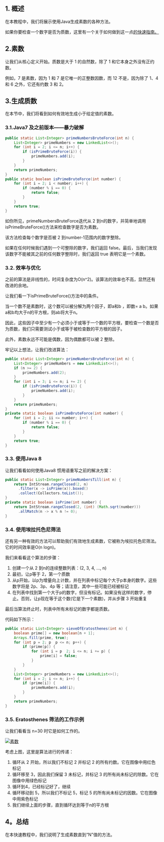 ## 1. 概述

在本教程中，我们将展示使用Java生成素数的各种方法。

如果你要检查一个数字是否为质数，这里有一个关于如何做到这一点[的快速指南。](https://www.baeldung.com/java-prime-numbers)

## 2.素数

让我们从核心定义开始。质数是大于 1 的自然数，除了 1 和它本身之外没有正约数。

例如，7 是素数，因为 1 和 7 是它唯一的正整数因数，而 12 不是，因为除了 1、4 和 6 之外，它还有约数 3 和 2。

## 3.生成质数

在本节中，我们将看到如何有效地生成小于给定值的素数。

### 3.1.Java7 及之前版本——暴力破解

```java
public static List<Integer> primeNumbersBruteForce(int n) {
    List<Integer> primeNumbers = new LinkedList<>();
    for (int i = 2; i <= n; i++) {
        if (isPrimeBruteForce(i)) {
            primeNumbers.add(i);
        }
    }
    return primeNumbers;
}
public static boolean isPrimeBruteForce(int number) {
    for (int i = 2; i < number; i++) {
        if (number % i == 0) {
            return false;
        }
    }
    return true;
}

```

如你所见，primeNumbersBruteForce迭代从 2 到n的数字，并简单地调用isPrimeBruteForce()方法来检查数字是否为素数。

该方法检查每个数字是否被 2 到number-1范围内的数字整除。

如果在任何时候我们遇到一个可整除的数字，我们返回 false。最后，当我们发现该数字不能被其之前的任何数字整除时，我们返回 true 表明它是一个素数。

### 3.2. 效率与优化

之前的算法是非线性的，时间复杂度为O(n^2)。该算法的效率也不高，显然还有改进的余地。

让我们看一下isPrimeBruteForce()方法中的条件。

当一个数不是素数时，这个数可以被分解为两个因子，即a和b ，即数= a  b。如果a和b均大于n的平方根，则ab将大于n。

因此，这些因子中至少有一个必须小于或等于一个数的平方根，要检查一个数是否为质数，我们只需要测试小于或等于被检查数的平方根的因子。

此外，素数永远不可能是偶数，因为偶数都可以被 2 整除。

牢记以上想法，让我们改进算法：

```java
public static List<Integer> primeNumbersBruteForce(int n) {
    List<Integer> primeNumbers = new LinkedList<>();
    if (n >= 2) {
        primeNumbers.add(2);
    }
    for (int i = 3; i <= n; i += 2) {
        if (isPrimeBruteForce(i)) {
            primeNumbers.add(i);
        }
    }
    return primeNumbers;
}
private static boolean isPrimeBruteForce(int number) {
    for (int i = 2; ii <= number; i++) {
        if (number % i == 0) {
            return false;
        }
    }
    return true;
}

```

### 3.3. 使用Java 8

让我们看看如何使用Java8 惯用语重写之前的解决方案：

```java
public static List<Integer> primeNumbersTill(int n) {
    return IntStream.rangeClosed(2, n)
      .filter(x -> isPrime(x)).boxed()
      .collect(Collectors.toList());
}
private static boolean isPrime(int number) {
    return IntStream.rangeClosed(2, (int) (Math.sqrt(number)))
      .allMatch(n -> x % n != 0);
}

```

### 3.4. 使用埃拉托色尼筛法

还有另一种有效的方法可以帮助我们有效地生成素数，它被称为埃拉托色尼筛法。它的时间效率是O(n logn)。

我们来看看这个算法的步骤：

1.  创建一个从 2 到n的连续整数列表：(2, 3, 4, …, n)
2.  最初，让p等于 2，第一个质数
3.  从p开始，以p为增量向上计数，并在列表中标记每个大于p本身的数字。这些数字将是 2p、3p、4p 等；请注意，其中一些可能已经被标记
4.  在列表中找到第一个大于p的数字，但没有标记。如果没有这样的数字，停止。否则，让p现在等于这个数(它是下一个素数)，并从步骤 3 开始重复

最后当算法终止时，列表中所有未标记的数字都是质数。

代码如下所示：

```java
public static List<Integer> sieveOfEratosthenes(int n) {
    boolean prime[] = new boolean[n + 1];
    Arrays.fill(prime, true);
    for (int p = 2; p  p <= n; p++) {
        if (prime[p]) {
            for (int i = p  2; i <= n; i += p) {
                prime[i] = false;
            }
        }
    }
    List<Integer> primeNumbers = new LinkedList<>();
    for (int i = 2; i <= n; i++) {
        if (prime[i]) {
            primeNumbers.add(i);
        }
    }
    return primeNumbers;
}

```

### 3.5. Eratosthenes 筛法的工作示例

让我们看看当 n=30 时它是如何工作的。

[![素数](https://www.baeldung.com/wp-content/uploads/2017/11/Primes.jpg)](https://www.baeldung.com/wp-content/uploads/2017/11/Primes.jpg)

考虑上图，这里是算法进行的传递：

1.  循环从 2 开始，所以我们不标记 2 并标记 2 的所有约数。它在图像中用红色标记
2.  循环移至 3，因此我们保留 3 未标记，并标记 3 的所有尚未标记的除数。它在图像中用绿色标记
3.  循环到4，已经标记好了，继续
4.  循环移动到 5，所以我们不标记 5，标记 5 的所有尚未标记的因数。它在图像中用紫色标记
5.  我们继续上面的步骤，直到循环达到等于n的平方根

## 4。总结

在本快速教程中，我们说明了生成素数直到“N”值的方法。